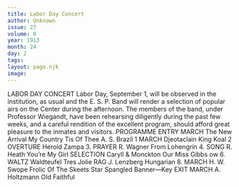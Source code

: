 ```yaml
---
title: Labor Day Concert
author: Unknown
issue: 27
volume: 8
year: 1913
month: 24
day: 2
tags:
layout: page.njk
image:
---
```

LABOR DAY CONCERT    Labor Day, September 1, will be observed in the institution, as usual and the E. S. P. Band will render a selection of popular airs on the Center during the afternoon. The members of the band, under Professor Wiegandt, have been rehearsing diligently during the past few weeks, and a careful rendition of the excellent program, should afford great pleasure to the inmates and visitors.      PROGRAMME    ENTRY MARCH The New Arrival My Country Tis Of Thee A. S. Brazil 1 MARCH Djeotaclain King Koal 2 OVERTURE Herold Zampa 3. PRAYER R. Wagner From Lohengrin 4. SONG R. Heath You’re My Girl SELECTION Caryll & Monckton Our Miss Gibbs ow 6. WALTZ Waldteufel Tres Jolie RAG J. Lenzberg Hungarian 8. MARCH H. W. Swope Frolic Of The Skeets Star Spangled Banner—Key EXIT MARCH A. Holtzmann Old Faithful 

